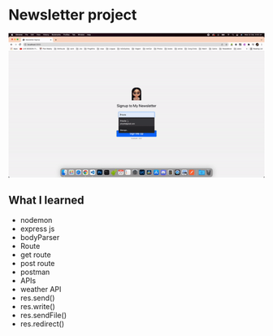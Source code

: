 
# Newsletter project
![Begin Banner](newlt.gif)

## What I learned
- nodemon
- express js
- bodyParser
- Route
- get route
- post route
- postman
- APIs
- weather API
- res.send()
- res.write()
- res.sendFile()
- res.redirect()
